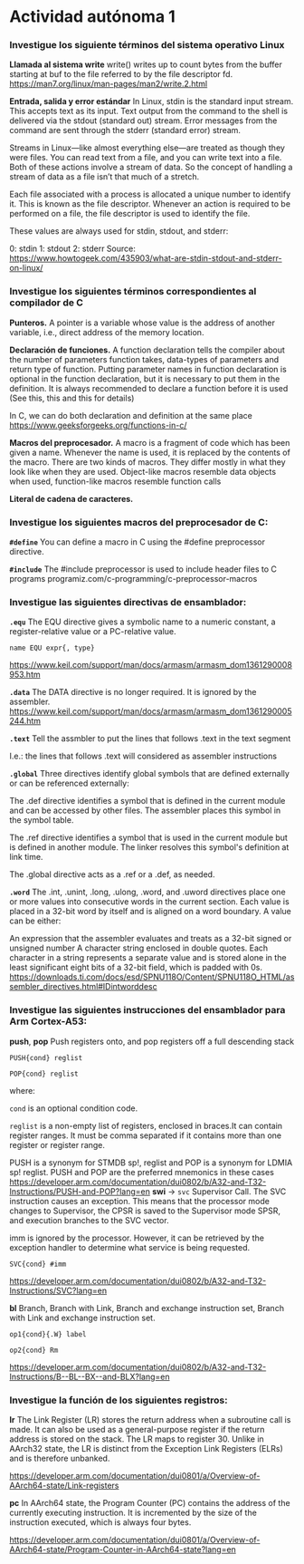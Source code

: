 # Actividad autónoma 1
### Investigue los siguiente términos del sistema operativo Linux
**Llamada al sistema write**
write() writes up to count bytes from the buffer starting at buf
       to the file referred to by the file descriptor fd.
https://man7.org/linux/man-pages/man2/write.2.html

**Entrada, salida y error estándar**
In Linux, stdin is the standard input stream. This accepts text as its input. Text output from the command to the shell is delivered via the stdout (standard out) stream. Error messages from the command are sent through the stderr (standard error) stream.

Streams in Linux—like almost everything else—are treated as though they were files. You can read text from a file, and you can write text into a file. Both of these actions involve a stream of data. So the concept of handling a stream of data as a file isn’t that much of a stretch.

Each file associated with a process is allocated a unique number to identify it. This is known as the file descriptor. Whenever an action is required to be performed on a file, the file descriptor is used to identify the file.

These values are always used for stdin, stdout, and stderr:

0: stdin
1: stdout
2: stderr
Source: https://www.howtogeek.com/435903/what-are-stdin-stdout-and-stderr-on-linux/ 

### Investigue los siguientes términos correspondientes al compilador de C
**Punteros.**
A pointer is a variable whose value is the address of another variable, i.e., direct address of the memory location.

**Declaración de funciones.**
A function declaration tells the compiler about the number of parameters function takes, data-types of parameters and return type of function. Putting parameter names in function declaration is optional in the function declaration, but it is necessary to put them in the definition. 
It is always recommended to declare a function before it is used (See this, this and this for details)

In C, we can do both declaration and definition at the same place
https://www.geeksforgeeks.org/functions-in-c/

**Macros del preprocesador.**
A macro is a fragment of code which has been given a name. Whenever the name is used, it is replaced by the contents of the macro. There are two kinds of macros. They differ mostly in what they look like when they are used. Object-like macros resemble data objects when used, function-like macros resemble function calls

**Literal de cadena de caracteres.**


### Investigue los siguientes macros del preprocesador de C:
**`#define`**
 You can define a macro in C using the #define preprocessor directive.

**`#include`**
The #include preprocessor is used to include header files to C programs
programiz.com/c-programming/c-preprocessor-macros

### Investigue las siguientes directivas de ensamblador:
**`.equ`**
The EQU directive gives a symbolic name to a numeric constant, a register-relative value or a PC-relative value.

```
name EQU expr{, type}
```
https://www.keil.com/support/man/docs/armasm/armasm_dom1361290008953.htm

**`.data`**
The DATA directive is no longer required. It is ignored by the assembler.
https://www.keil.com/support/man/docs/armasm/armasm_dom1361290005244.htm

**`.text`**
Tell the assmbler to put the lines that follows .text in the text segment

I.e.: the lines that follows .text will considered as assembler instructions 

**`.global`**
Three directives identify global symbols that are defined externally or can be referenced externally:

The .def directive identifies a symbol that is defined in the current module and can be accessed by other files. The assembler places this symbol in the symbol table.

The .ref directive identifies a symbol that is used in the current module but is defined in another module. The linker resolves this symbol's definition at link time.

The .global directive acts as a .ref or a .def, as needed.

**`.word`**
The .int, .unint, .long, .ulong, .word, and .uword directives place one or more values into consecutive words in the current section. Each value is placed in a 32-bit word by itself and is aligned on a word boundary. A value can be either:

An expression that the assembler evaluates and treats as a 32-bit signed or unsigned number
A character string enclosed in double quotes. Each character in a string represents a separate value and is stored alone in the least significant eight bits of a 32-bit field, which is padded with 0s.
https://downloads.ti.com/docs/esd/SPNU118O/Content/SPNU118O_HTML/assembler_directives.html#IDintworddesc

### Investigue las siguientes instrucciones del ensamblador para Arm Cortex-A53:
**push**, **pop**
Push registers onto, and pop registers off a full descending stack
```
PUSH{cond} reglist

POP{cond} reglist
```
where:

`cond`
is an optional condition code.

`reglist`
is a non-empty list of registers, enclosed in braces.It can contain register ranges. It must be comma separated if it contains more than one register or register range.

PUSH is a synonym for STMDB sp!, reglist and POP is a synonym for LDMIA sp! reglist. PUSH and POP are the preferred mnemonics in these cases
https://developer.arm.com/documentation/dui0802/b/A32-and-T32-Instructions/PUSH-and-POP?lang=en
**swi** -> `svc`
Supervisor Call.
The SVC instruction causes an exception. This means that the processor mode changes to Supervisor, the CPSR is saved to the Supervisor mode SPSR, and execution branches to the SVC vector.

imm is ignored by the processor. However, it can be retrieved by the exception handler to determine what service is being requested.

``SVC{cond} #imm``

https://developer.arm.com/documentation/dui0802/b/A32-and-T32-Instructions/SVC?lang=en

**bl**
Branch, Branch with Link, Branch and exchange instruction set, Branch with Link and exchange instruction set.
```
op1{cond}{.W} label

op2{cond} Rm
```
https://developer.arm.com/documentation/dui0802/b/A32-and-T32-Instructions/B--BL--BX--and-BLX?lang=en


### Investigue la función de los siguientes registros:
**lr**
The Link Register (LR) stores the return address when a subroutine call is made. It can also be used as a general-purpose register if the return address is stored on the stack. The LR maps to register 30. Unlike in AArch32 state, the LR is distinct from the Exception Link Registers (ELRs) and is therefore unbanked.

https://developer.arm.com/documentation/dui0801/a/Overview-of-AArch64-state/Link-registers

**pc**
In AArch64 state, the Program Counter (PC) contains the address of the currently executing instruction. It is incremented by the size of the instruction executed, which is always four bytes.

https://developer.arm.com/documentation/dui0801/a/Overview-of-AArch64-state/Program-Counter-in-AArch64-state?lang=en